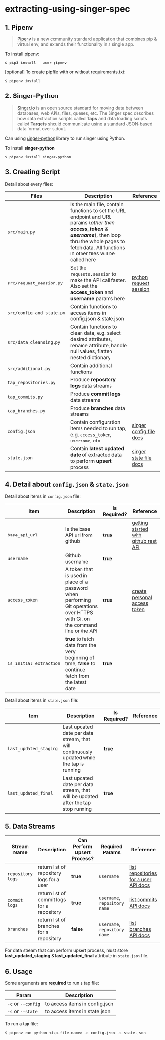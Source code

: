 # extracting-using-singer-spec

## 1. Pipenv

> [Pipenv](https://docs.python-guide.org/dev/virtualenvs/) is a new community standard application that combines pip & virtual env, and extends their functionality in a single app.

To install pipenv:

`$ pip3 install --user pipenv`

[optional] To create pipfile with or without requirements.txt:

`$ pipenv install`


## 2. Singer-Python

> [Singer.io](https://github.com/singer-io) is an open source standard for moving data between databases, web APIs, files, queues, etc. The Singer spec describes how data extraction scripts called **Taps** and data loading scripts called **Targets** should communicate using a standard JSON-based data format over stdout.

Can using [singer-python](https://github.com/singer-io/getting-started/blob/master/docs/RUNNING_AND_DEVELOPING.md#a-python-tap) library to run singer using Python.

To install **singer-python**:

`$ pipenv install singer-python`


## 3. Creating Script

Detail about every files:

| Files | Description | Reference |
| --- | --- | --- |
| `src/main.py` | Is the main file, contain functions to set the URL endpoint and URL params (*other than **access_token** & **username***), then loop thru the whole pages to fetch data. All functions in other files will be called here |  |
| `src/request_session.py` | Set the `requests.session` to make the API call faster. Also set the **access_token** and **username** params here | [python request session](https://2.python-requests.org/en/master/api/#request-sessions) |
| `src/config_and_state.py` | Contain functions to access items in config.json & state.json | |
| `src/data_cleansing.py` | Contain functions to clean data, e.g. select desired attributes, rename attribute, handle null values, flatten nested dictionary | |
| `src/additional.py` | Contain additional functions | |
| `tap_repositories.py` | Produce **repository logs** data streams | |
| `tap_commits.py` | Produce **commit logs** data streams | |
| `tap_branches.py` | Produce **branches** data streams | |
| `config.json` | Contain configuration items needed to run tap, e.g. `access_token`, `username`, etc | [singer config file docs](https://github.com/singer-io/getting-started/blob/master/docs/CONFIG_AND_STATE.md#config-file) |
| `state.json` | Contain **latest updated date** of extracted data to perform **upsert** process | [singer state file docs](https://github.com/singer-io/getting-started/blob/master/docs/CONFIG_AND_STATE.md#state-file) |


## 4. Detail about `config.json` & `state.json`

Detail about items in `config.json` file:

| Item | Description | Is Required? | Reference |
| --- | --- | --- | --- |
| `base_api_url` | Is the base API url from github | **true** | [getting started with github rest API](https://docs.github.com/en/rest/guides/getting-started-with-the-rest-api) |
| `username` | Github username | **true** | |
| `access_token` | A token that is used in place of a password when performing Git operations over HTTPS with Git on the command line or the API | **true** | [create personal access token](https://docs.github.com/en/github/authenticating-to-github/keeping-your-account-and-data-secure/creating-a-personal-access-token) |
| `is_initial_extraction` | **true** to fetch data from the very beginning of time, **false** to continue fetch from the latest date | **true** | |

Detail about items in `state.json` file:

| Item | Description | Is Required? | Reference |
| --- | --- | --- | --- |
| `last_updated_staging` | Last updated date per data stream, that will continuously updated while the tap is running | **true** | |
| `last_updated_final` | Last updated date per data stream, that will be updated after the tap stop running | **true** | |


## 5. Data Streams

| Stream Name | Description | Can Perform Upsert Process? | Required Params | Reference |
| --- | --- | --- | --- | --- |
| `repository logs` | return list of repository logs for a user | **true** | `username` | [list repositories for a user API docs](https://docs.github.com/en/rest/reference/repos#list-repositories-for-a-user) |
| `commit logs` | return list of commit logs for a repository | **true** | `username`, `repository name` | [list commits API docs](https://docs.github.com/en/rest/reference/repos#list-commits) |
| `branches` | return list of branches for a repository | **false** | `username`, `repository name` | [list branches API docs](https://docs.github.com/en/rest/reference/repos#list-branches)

For data stream that can perform upsert process, must store **last_updated_staging** & **last_updated_final** attribute in `state.json` file.


## 6. Usage

Some arguments are **required** to run a tap file:

| Param | Description |
| --- | --- |
| `-c` or `--config` | to access items in config.json |
| `-s` or `--state` | to access items in state.json |

To run a tap file:

`$ pipenv run python <tap-file-name> -c config.json -s state.json`